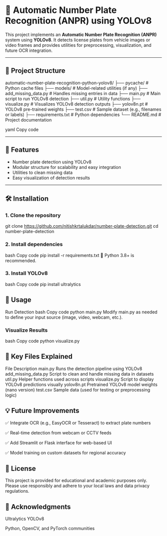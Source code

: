 # 🚗 Automatic Number Plate Recognition (ANPR) using YOLOv8

This project implements an **Automatic Number Plate Recognition (ANPR)** system using **YOLOv8**. It detects license plates from vehicle images or video frames and provides utilities for preprocessing, visualization, and future OCR integration.

---

## 📁 Project Structure

automatic-number-plate-recognition-python-yolov8/
├── pycache/ # Python cache files
├── models/ # Model-related utilities (if any)
├── add_missing_data.py # Handles missing entries in data
├── main.py # Main script to run YOLOv8 detection
├── util.py # Utility functions
├── visualize.py # Visualizes YOLOv8 detection outputs
├── yolov8n.pt # YOLOv8 pre-trained weights
├── test.csv # Sample dataset (e.g., filenames or labels)
├── requirements.txt # Python dependencies
└── README.md # Project documentation

yaml
Copy code

---

## 🚀 Features

- Number plate detection using YOLOv8
- Modular structure for scalability and easy integration
- Utilities to clean missing data
- Easy visualization of detection results

---

## 🛠 Installation

### 1. Clone the repository


git clone https://github.com/nitishkrtalukdar/number-plate-detection.git
cd number-plate-detection
### 2. Install dependencies
bash
Copy code
pip install -r requirements.txt
📌 Python 3.8+ is recommended.

### 3. Install YOLOv8
bash
Copy code
pip install ultralytics

## 📸 Usage
Run Detection
bash
Copy code
python main.py
Modify main.py as needed to define your input source (image, video, webcam, etc.).

### Visualize Results
bash
Copy code
python visualize.py
## 📂 Key Files Explained
File	Description
main.py	Runs the detection pipeline using YOLOv8
add_missing_data.py	Script to clean and handle missing data in datasets
util.py	Helper functions used across scripts
visualize.py	Script to display YOLOv8 predictions visually
yolov8n.pt	Pretrained YOLOv8 model weights (nano version)
test.csv	Sample data (used for testing or preprocessing logic)

## 💡 Future Improvements
✅ Integrate OCR (e.g., EasyOCR or Tesseract) to extract plate numbers

✅ Real-time detection from webcam or CCTV feeds

✅ Add Streamlit or Flask interface for web-based UI

✅ Model training on custom datasets for regional accuracy

## 📄 License
This project is provided for educational and academic purposes only.
Please use responsibly and adhere to your local laws and data privacy regulations.

## 🙌 Acknowledgments
Ultralytics YOLOv8

Python, OpenCV, and PyTorch communities
